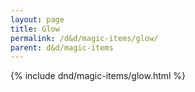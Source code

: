 ```yaml
---
layout: page
title: Glow
permalink: /d&d/magic-items/glow/
parent: d&d/magic-items
---
```


{% include dnd/magic-items/glow.html %}